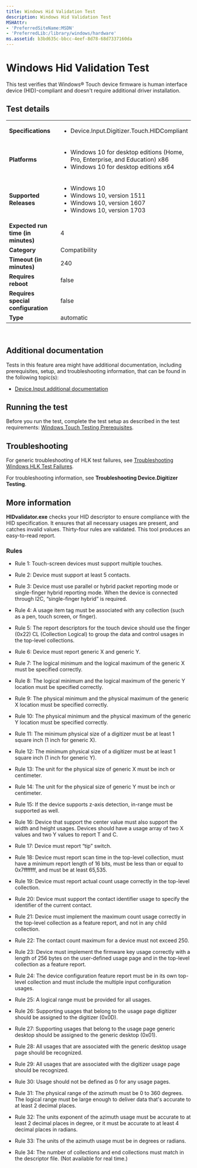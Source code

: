 ```yaml
---
title: Windows Hid Validation Test
description: Windows Hid Validation Test
MSHAttr:
- 'PreferredSiteName:MSDN'
- 'PreferredLib:/library/windows/hardware'
ms.assetid: b3bd635c-bbcc-4eef-8d78-68d7337160da
---
```


# <span id="p_hlk_test.f976f0ec-d3a3-42bb-b433-96b87097d806"></span>Windows Hid Validation Test


This test verifies that Windows® Touch device firmware is human interface device (HID)-compliant and doesn't require additional driver installation.

## <span id="Test_details"></span><span id="test_details"></span><span id="TEST_DETAILS"></span>Test details


<table>
<colgroup>
<col width="50%" />
<col width="50%" />
</colgroup>
<tbody>
<tr class="odd">
<td><strong>Specifications</strong></td>
<td><ul>
<li>Device.Input.Digitizer.Touch.HIDCompliant</li>
</ul></td>
</tr>
<tr class="even">
<td><strong>Platforms</strong></td>
<td><ul>
<li>Windows 10 for desktop editions (Home, Pro, Enterprise, and Education) x86</li>
<li>Windows 10 for desktop editions x64</li>
</ul></td>
</tr>
<tr class="odd">
<td><strong>Supported Releases</strong></td>
<td><ul>
<li>Windows 10</li>
<li>Windows 10, version 1511</li>
<li>Windows 10, version 1607</li>
<li>Windows 10, version 1703</li>
</ul></td>
</tr>
<tr class="even">
<td><strong>Expected run time (in minutes)</strong></td>
<td>4</td>
</tr>
<tr class="odd">
<td><strong>Category</strong></td>
<td>Compatibility</td>
</tr>
<tr class="even">
<td><strong>Timeout (in minutes)</strong></td>
<td>240</td>
</tr>
<tr class="odd">
<td><strong>Requires reboot</strong></td>
<td>false</td>
</tr>
<tr class="even">
<td><strong>Requires special configuration</strong></td>
<td>false</td>
</tr>
<tr class="odd">
<td><strong>Type</strong></td>
<td>automatic</td>
</tr>
</tbody>
</table>

 

## <span id="Additional_documentation"></span><span id="additional_documentation"></span><span id="ADDITIONAL_DOCUMENTATION"></span>Additional documentation


Tests in this feature area might have additional documentation, including prerequisites, setup, and troubleshooting information, that can be found in the following topic(s):

-   [Device.Input additional documentation](device-input-additional-documentation.md)

## <span id="Running_the_test"></span><span id="running_the_test"></span><span id="RUNNING_THE_TEST"></span>Running the test


Before you run the test, complete the test setup as described in the test requirements: [Windows Touch Testing Prerequisites](windows-touch-testing-prerequisites.md).

## <span id="Troubleshooting"></span><span id="troubleshooting"></span><span id="TROUBLESHOOTING"></span>Troubleshooting


For generic troubleshooting of HLK test failures, see [Troubleshooting Windows HLK Test Failures](..\user\troubleshooting-windows-hlk-test-failures.md).

For troubleshooting information, see **Troubleshooting Device.Digitizer Testing**.

## <span id="More_information"></span><span id="more_information"></span><span id="MORE_INFORMATION"></span>More information


**HIDvalidator.exe** checks your HID descriptor to ensure compliance with the HID specification. It ensures that all necessary usages are present, and catches invalid values. Thirty-four rules are validated. This tool produces an easy-to-read report.

### <span id="Rules"></span><span id="rules"></span><span id="RULES"></span>Rules

-   Rule 1: Touch-screen devices must support multiple touches.

-   Rule 2: Device must support at least 5 contacts.

-   Rule 3: Device must use parallel or hybrid packet reporting mode or single-finger hybrid reporting mode. When the device is connected through I2C, “single-finger hybrid” is required.

-   Rule 4: A usage item tag must be associated with any collection (such as a pen, touch screen, or finger).

-   Rule 5: The report descriptors for the touch device should use the finger (0x22) CL (Collection Logical) to group the data and control usages in the top-level collections.

-   Rule 6: Device must report generic X and generic Y.

-   Rule 7: The logical minimum and the logical maximum of the generic X must be specified correctly.

-   Rule 8: The logical minimum and the logical maximum of the generic Y location must be specified correctly.

-   Rule 9: The physical minimum and the physical maximum of the generic X location must be specified correctly.

-   Rule 10: The physical minimum and the physical maximum of the generic Y location must be specified correctly.

-   Rule 11: The minimum physical size of a digitizer must be at least 1 square inch (1 inch for generic X).

-   Rule 12: The minimum physical size of a digitizer must be at least 1 square inch (1 inch for generic Y).

-   Rule 13: The unit for the physical size of generic X must be inch or centimeter.

-   Rule 14: The unit for the physical size of generic Y must be inch or centimeter.

-   Rule 15: If the device supports z-axis detection, in-range must be supported as well.

-   Rule 16: Device that support the center value must also support the width and height usages. Devices should have a usage array of two X values and two Y values to report T and C.

-   Rule 17: Device must report “tip” switch.

-   Rule 18: Device must report scan time in the top-level collection, must have a minimum report length of 16 bits, must be less than or equal to 0x7fffffff, and must be at least 65,535.

-   Rule 19: Device must report actual count usage correctly in the top-level collection.

-   Rule 20: Device must support the contact identifier usage to specify the identifier of the current contact.

-   Rule 21: Device must implement the maximum count usage correctly in the top-level collection as a feature report, and not in any child collection.

-   Rule 22: The contact count maximum for a device must not exceed 250.

-   Rule 23: Device must implement the firmware key usage correctly with a length of 256 bytes on the user-defined usage page and in the top-level collection as a feature report.

-   Rule 24: The device configuration feature report must be in its own top-level collection and must include the multiple input configuration usages.

-   Rule 25: A logical range must be provided for all usages.

-   Rule 26: Supporting usages that belong to the usage page digitizer should be assigned to the digitizer (0x0D).

-   Rule 27: Supporting usages that belong to the usage page generic desktop should be assigned to the generic desktop (0x01).

-   Rule 28: All usages that are associated with the generic desktop usage page should be recognized.

-   Rule 29: All usages that are associated with the digitizer usage page should be recognized.

-   Rule 30: Usage should not be defined as 0 for any usage pages.

-   Rule 31: The physical range of the azimuth must be 0 to 360 degrees. The logical range must be large enough to deliver data that's accurate to at least 2 decimal places.

-   Rule 32: The units exponent of the azimuth usage must be accurate to at least 2 decimal places in degree, or it must be accurate to at least 4 decimal places in radians.

-   Rule 33: The units of the azimuth usage must be in degrees or radians.

-   Rule 34: The number of collections and end collections must match in the descriptor file. (Not available for real time.)

 

 






